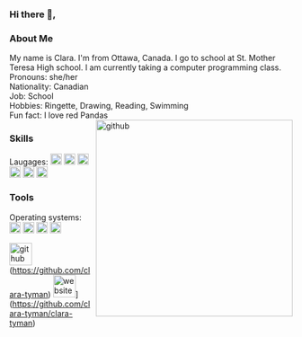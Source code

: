 ### Hi there 👋, 

<h3>About Me</h3>
My name is Clara. I'm from Ottawa, Canada. I go to school at St. Mother Teresa High school. I am currently taking a computer programming class. <br>
Pronouns: she/her <br>
Nationality: Canadian <br>
Job: School <br>
Hobbies: Ringette, Drawing, Reading, Swimming <br>
Fun fact: I love red Pandas <br>




<img src='https://github.com/clara-tyman/clara-tyman/assets/144264170/6c1ccda7-643c-4e2b-aea1-2b778f25e08b' align="right" alt='github' height='350'> 



<h3>Skills</h3>
Laugages: 
<img src='https://img.shields.io/badge/typescript-%23007ACC.svg?style=for-the-badge&logo=typescript&logoColor=white' alt='github' height='20'> <img src='https://img.shields.io/badge/python-3670A0?style=for-the-badge&logo=python&logoColor=ffdd54' alt='github' height='20'>
<img src='https://img.shields.io/badge/HTML-239120?style=for-the-badge&logo=html5&logoColor=white](https://img.shields.io/badge/html5-%23E34F26.svg?style=for-the-badge&logo=html5&logoColor=white)' alt='github' height='20'>
<img src='https://img.shields.io/badge/CSS-239120?&style=for-the-badge&logo=css3&logoColor=white' alt='github' height='20'>
<img src='https://img.shields.io/badge/JavaScript-F7DF1E?style=for-the-badge&logo=javascript&logoColor=black' alt='github' height='20'>
<img src='https://img.shields.io/badge/PHP-777BB4?style=for-the-badge&logo=php&logoColor=white' alt='github' height='20'>



<h3>Tools</h3>
Operating systems: 
<img src='https://img.shields.io/badge/Windows-0078D6?style=for-the-badge&logo=windows&logoColor=white' alt='github' height='20'> 
<img src='https://img.shields.io/badge/chrome%20os-3d89fc?style=for-the-badge&logo=google%20chrome&logoColor=white' alt='github' height='20'>
<img src='https://img.shields.io/badge/Linux-FCC624?style=for-the-badge&logo=linux&logoColor=black' alt='github' height='20'>
<img src='https://img.shields.io/badge/mac%20os-000000?style=for-the-badge&logo=macos&logoColor=F0F0F0' alt='github' height='20'>


<img src='https://cdn.jsdelivr.net/npm/simple-icons@3.0.1/icons/github.svg' alt='github' height='40'> (https://github.com/clara-tyman)  <img src='https://cdn.jsdelivr.net/npm/simple-icons@3.0.1/icons/icloud.svg' alt='website' height='40'>](https://github.com/clara-tyman/clara-tyman)  

